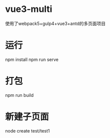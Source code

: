 # vue3-multi
使用了webpack5+gulp4+vue3+antd的多页面项目
# 运行
npm install
npm run serve
# 打包
npm run build
# 新建子页面
node create test/test1
